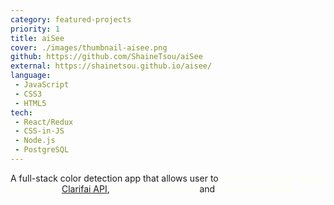 ```yaml
---
category: featured-projects
priority: 1
title: aiSee
cover: ./images/thumbnail-aisee.png
github: https://github.com/ShaineTsou/aiSee
external: https://shainetsou.github.io/aisee/
language: 
 - JavaScript
 - CSS3
 - HTML5
tech:
 - React/Redux
 - CSS-in-JS
 - Node.js
 - PostgreSQL
---
```

A full-stack color detection app that allows user to <span style="color: ivory">detect colors in an image powered by [Clarifai API](https://www.clarifai.com/)</span>, <span style="color: ivory">sign in/up with email</span> and <span style="color: ivory">store color results</span>